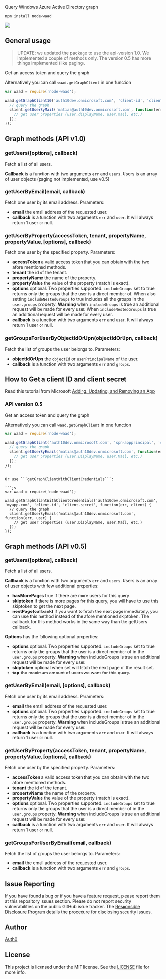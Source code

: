 Query Windows Azure Active Directory graph

```
npm install node-waad
```

![](https://nodei.co/npm-dl/node-waad.png)

## General usage

> UPDATE: we updated the package to use the api-version 1.0. We implemented a couple of methods only. The version 0.5 has more things implemented (like paging).


Get an access token and query the graph

Alternatively you can call ```waad.getGraphClient``` in one function

~~~javascript
var waad = require('node-waad');

waad.getGraphClient10('auth10dev.onmicrosoft.com', 'client-id', 'client-secret', function(err, client) {
  // query the graph
  client.getUserByMail('matias@auth10dev.onmicrosoft.com', function(err, user) {
    // get user properties (user.displayName, user.mail, etc.)
  });
});
~~~

## Graph methods (API v1.0)

### getUsers([options], callback)

Fetch a list of all users.

**Callback** is a function with two arguments ```err``` and ```users```. Users is an array of user objects (paging not implemented, use v0.5)

### getUserByEmail(email, callback)

Fetch one user by its email address. Parameters:

-   **email** the email address of the requested user.
-   **callback** is a function with two arguments ```err``` and ```user```. It will always return 1 user or null.

### getUserByProperty(accessToken, tenant, propertyName, propertyValue, [options], callback)

Fetch one user by the specified property. Parameters:

-   **accessToken** a valid access token that you can obtain with the two afore mentioned methods.
-   **tenant** the id of the tenant.
-   **propertyName** the name of the property.
-   **propertyValue** the value of the property (match is exact).
-   **options** optional. Two properties supported. `includeGroups` set to true returns only the groups that the user is a direct member of. When also setting `includeNestedGroups` to true includes all the groups in the  ```user.groups``` property.  **Warning** when `includeGroups` is true an additional request will be made for every user. When `includeNestedGroups` is true an additional request will be made for every user.
-   **callback** is a function with two arguments ```err``` and ```user```. It will always return 1 user or null.

### getGroupsForUserByObjectIdOrUpn(objectIdOrUpn, callback)

Fetch the list of groups the user belongs to. Parameters:

-   **objectIdOrUpn** the `objectId` or `userPrincipalName` of the user.
-   **callback** is a function with two arguments ```err``` and ```groups```.


## How to Get a client ID and client secret

Read this tutorial from Microsoft
[Adding, Updating, and Removing an App](http://msdn.microsoft.com/en-us/library/windowsazure/dn132599.aspx)

### API version 0.5

Get an access token and query the graph

Alternatively you can call ```waad.getGraphClient``` in one function

~~~javascript
var waad = require('node-waad');

waad.getGraphClient('auth10dev.onmicrosoft.com', 'spn-appprincipal', 'symmetric-key-base64', function(err, client) {
  // query the graph
  client.getUserByEmail('matias@auth10dev.onmicrosoft.com', function(err, user) {
    // get user properties (user.DisplayName, user.Mail, etc.)
  });
});
~~~

```

Or use ```getGraphClientWithClientCredentials```:

```js
var waad = require('node-waad');

waad.getGraphClientWithClientCredentials('auth10dev.onmicrosoft.com', 'myapp.com', 'client-id', 'client-secret', function(err, client) {
  // query the graph
  client.getUserByEmail('matias@auth10dev.onmicrosoft.com', function(err, user) {
    // get user properties (user.DisplayName, user.Mail, etc.)
  });
});
```

## Graph methods (API v0.5)

### getUsers([options], callback)

Fetch a list of all users.

**Callback** is a function with two arguments ```err``` and ```users```. Users is an array of user objects with few additional properties:

-   **hasMorePages** true if there are more users for this query
-   **skiptoken** if there is more pages for this query, you will have to use this skiptoken to get the next page.
-   **nextPage(callback)** if you want to fetch the next page inmediately, you can use this method instead of the afore mentioned skiptoken. The callback for this method works in the same way than the getUsers callback.

**Options** has the following optional properties:

-   **options** optional. Two properties supported. `includeGroups` set to true returns only the groups that the user is a direct member of in the  ```user.groups``` property. **Warning** when includeGroups is true an additional request will be made for every user.
-   **skiptoken** optional when set will fetch the next page of the result set.
-   **top** the maximum amount of users we want for this query.

### getUserByEmail(email, [options], callback)

Fetch one user by its email address. Parameters:

-   **email** the email address of the requested user.
-   **options** optional. Two properties supported. `includeGroups` set to true returns only the groups that the user is a direct member of in the  ```user.groups``` property. **Warning** when includeGroups is true an additional request will be made for every user.
-   **callback** is a function with two arguments ```err``` and ```user```. It will always return 1 user or null.

### getUserByProperty(accessToken, tenant, propertyName, propertyValue, [options], callback)

Fetch one user by the specified property. Parameters:

-   **accessToken** a valid access token that you can obtain with the two afore mentioned methods.
-   **tenant** the id of the tenant.
-   **propertyName** the name of the property.
-   **propertyValue** the value of the property (match is exact).
-   **options** optional. Two properties supported. `includeGroups` set to true returns only the groups that the user is a direct member of in the  ```user.groups``` property.  **Warning** when includeGroups is true an additional request will be made for every user.
-   **callback** is a function with two arguments ```err``` and ```user```. It will always return 1 user or null.

### getGroupsForUserByEmail(email, callback)

Fetch the list of groups the user belongs to. Parameters:

-   **email** the email address of the requested user.
-   **callback** is a function with two arguments ```err``` and ```groups```.

## Issue Reporting

If you have found a bug or if you have a feature request, please report them at this repository issues section. Please do not report security vulnerabilities on the public GitHub issue tracker. The [Responsible Disclosure Program](https://auth0.com/whitehat) details the procedure for disclosing security issues.

## Author

[Auth0](auth0.com)

## License

This project is licensed under the MIT license. See the [LICENSE](LICENSE) file for more info.
